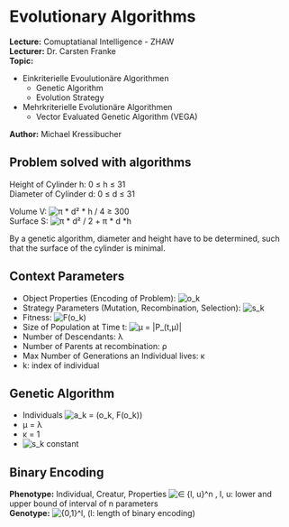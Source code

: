 # Evolutionary Algorithms

**Lecture:** Comuptatianal Intelligence - ZHAW  
**Lecturer:** Dr. Carsten Franke  
**Topic:**  
- Einkriterielle Evoulutionäre Algorithmen  
  - Genetic Algorithm
  - Evolution Strategy
- Mehrkriterielle Evolutionäre Algorithmen
  - Vector Evaluated Genetic Algorithm (VEGA)

**Author:** Michael Kressibucher


## Problem solved with algorithms
Height of Cylinder h:   0 ≤ h ≤ 31  
Diameter of Cylinder d: 0 ≤ d ≤ 31  

Volume V: ![π * d² * h / 4 ≥ 300](http://mathurl.com/pqc4j8g.png)  
Surface S: ![π * d² / 2 + π * d *h](http://mathurl.com/mrsqgnw.png)  

By a genetic algorithm, diameter and height have to be determined, such that the surface of the cylinder is minimal.


## Context Parameters
- Object Properties (Encoding of Problem): ![o_k](http://mathurl.com/l2pxyl8.png)
- Strategy Parameters (Mutation, Recombination, Selection): ![s_k](http://mathurl.com/mrt835g.png)
- Fitness: ![F(o_k)](http://mathurl.com/p45qp4l.png)
- Size of Population at Time t: ![μ = |P_(t,μ)|](http://mathurl.com/m5f9k7x.png)
- Number of Descendants: λ
- Number of Parents at recombination: ρ
- Max Number of Generations an Individual lives: κ
- k: index of individual

## Genetic Algorithm
- Individuals ![a_k = (o_k, F(o_k))](http://mathurl.com/mxxd7aq.png)
- μ = λ
- κ = 1
- ![s_k](http://mathurl.com/mrt835g.png) constant

## Binary Encoding
**Phenotype:** Individual, Creatur, Properties ![∈ {l, u}^n](http://mathurl.com/mx3yovt.png) , l, u: lower and upper bound of interval of n parameters  
**Genotype:** ![{0,1}^l](http://mathurl.com/nzs2mrm.png), (l: length of binary encoding)
